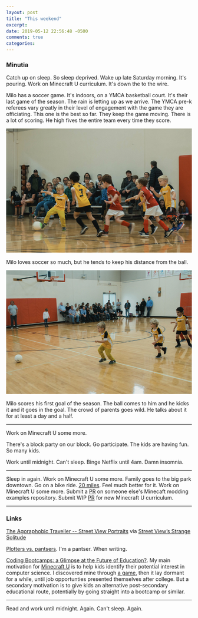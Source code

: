 ```yaml
---
layout: post
title: "This weekend"
excerpt: 
date: 2019-05-12 22:56:48 -0500
comments: true
categories: 
---
```


### Minutia

Catch up on sleep. So sleep deprived. Wake up late Saturday morning. It's pouring. Work on Minecraft U curriculum. It's down the to the wire. 

Milo has a soccer game. It's indoors, on a YMCA basketball court. It's their last game of the season. The rain is letting up as we arrive. The YMCA pre-k referees vary greatly in their level of engagement with the game they are officiating. This one is the best so far. They keep the game moving. There is a lot of scoring. He high fives the entire team every time they score.

![](/assets/2019/05/milo_soccer1.jpg)

Milo loves soccer so much, but he tends to keep his distance from the ball.

![](/assets/2019/05/milo_soccer2.jpg)

Milo scores his first goal of the season. The ball comes to him and he kicks it and it goes in the goal. The crowd of parents goes wild. He talks about it for at least a day and a half.

---

Work on Minecraft U some more. 

There's a block party on our block. Go participate. The kids are having fun. So many kids.

Work until midnight. Can't sleep. Binge Netflix until 4am. Damn insomnia. 

---

Sleep in again. Work on Minecraft U some more. Family goes to the big park downtown. Go on a bike ride. [20 miles](https://www.strava.com/activities/2363007777). Feel much better for it. Work on Minecraft U some more. Submit a [PR](https://github.com/TheGreyGhost/MinecraftByExample/pull/51) on someone else's Minecaft modding examples repository. Submit WIP [PR](https://github.com/MinecraftU/mcu-curriculum/pull/22) for new Minecraft U curriculum. 

---

### Links

[The Agoraphobic Traveller -- Street View Portraits](https://www.theagoraphobictraveller.com/) via [Street View’s Strange Solitude](http://idealistmag.com/solitude/agoraphobic-traveler-street-view-portraits/)

[Plotters vs. pantsers](https://twitter.com/DSilvermint/status/1125856091261136896). I'm a pantser. When writing.

[Coding Bootcamps: a Glimpse at the Future of Education?](http://theengineeringmanager.com/current-affairs/coding-bootcamps-a-glimpse-at-the-future-of-education/). My main motivation for [Minecraft U](http://minecraftu.org/) is to help kids identify their potential interest in computer science. I discovered mine through [a game](https://en.wikipedia.org/wiki/Omega_(video_game)), then it lay dormant for a while, until job opportunties presented themselves after college. But a secondary motivation is to give kids an alternative post-secondary educational route, potentially by going straight into a bootcamp or similar.

---

Read and work until midnight. Again. Can't sleep. Again.



